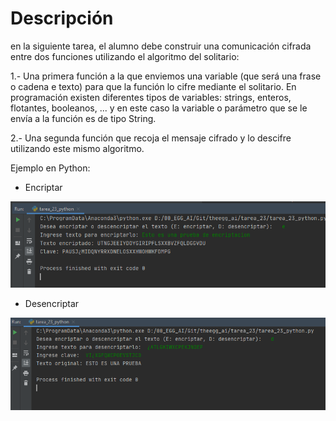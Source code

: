 # Descripción

en la siguiente tarea, el alumno debe construir una comunicación cifrada entre dos funciones utilizando el algoritmo del solitario:

1.- Una primera función a la que enviemos una variable (que será una frase o cadena e texto) para que la función lo cifre mediante el solitario. En programación existen diferentes tipos de variables: strings, enteros, flotantes, booleanos, ... y en este caso la variable o parámetro que se le envía a la función es de tipo String.

2.- Una segunda función que recoja el mensaje cifrado y lo descifre utilizando este mismo algoritmo.


Ejemplo en Python:

* Encriptar

![](https://raw.githubusercontent.com/Jazielinho/theegg_ai/master/tarea_23/ejemplo_python_encriptar.PNG)

* Desencriptar

![](https://raw.githubusercontent.com/Jazielinho/theegg_ai/master/tarea_23/ejemplo_python_desencriptar.PNG)


